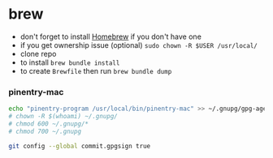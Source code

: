 # brew

- don't forget to install [Homebrew](https://brew.sh/) if you don't have one
- if you get ownership issue (optional) `sudo chown -R $USER /usr/local/`
- clone repo
- to install `brew bundle install`
- to create `Brewfile` then run `brew bundle dump`

### pinentry-mac
```sh
echo "pinentry-program /usr/local/bin/pinentry-mac" >> ~/.gnupg/gpg-agent.conf
# chown -R $(whoami) ~/.gnupg/
# chmod 600 ~/.gnupg/*
# chmod 700 ~/.gnupg

git config --global commit.gpgsign true
```

